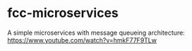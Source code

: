 # fcc-microservices
A simple microservices with message queueing architecture: https://www.youtube.com/watch?v=hmkF77F9TLw
